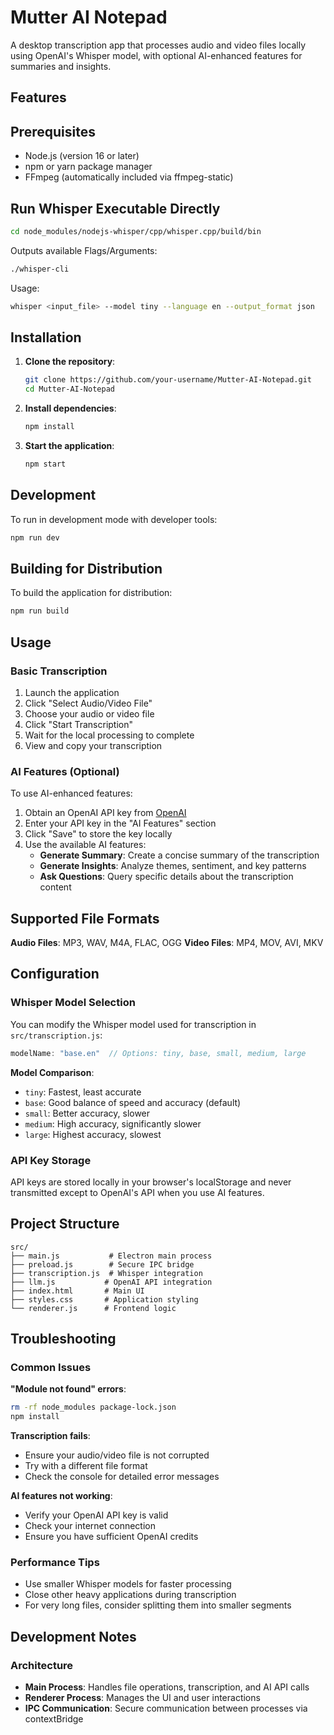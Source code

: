 # Mutter AI Notepad

A  desktop transcription app that processes audio and video files locally using OpenAI's Whisper model, with optional AI-enhanced features for summaries and insights.


## Features


## Prerequisites

- Node.js (version 16 or later)
- npm or yarn package manager
- FFmpeg (automatically included via ffmpeg-static)

## Run Whisper Executable Directly

``` bash
cd node_modules/nodejs-whisper/cpp/whisper.cpp/build/bin
```

Outputs available Flags/Arguments:
```bash
./whisper-cli
```

Usage:
```bash
whisper <input_file> --model tiny --language en --output_format json
```



## Installation

1. **Clone the repository**:
   ```bash
   git clone https://github.com/your-username/Mutter-AI-Notepad.git
   cd Mutter-AI-Notepad
   ```

2. **Install dependencies**:
   ```bash
   npm install
   ```

3. **Start the application**:
   ```bash
   npm start
   ```

## Development

To run in development mode with developer tools:

```bash
npm run dev
```

## Building for Distribution

To build the application for distribution:

```bash
npm run build
```

## Usage

### Basic Transcription

1. Launch the application
2. Click "Select Audio/Video File" 
3. Choose your audio or video file
4. Click "Start Transcription"
5. Wait for the local processing to complete
6. View and copy your transcription

### AI Features (Optional)

To use AI-enhanced features:

1. Obtain an OpenAI API key from [OpenAI](https://platform.openai.com)
2. Enter your API key in the "AI Features" section
3. Click "Save" to store the key locally
4. Use the available AI features:
   - **Generate Summary**: Create a concise summary of the transcription
   - **Generate Insights**: Analyze themes, sentiment, and key patterns
   - **Ask Questions**: Query specific details about the transcription content

## Supported File Formats

**Audio Files**: MP3, WAV, M4A, FLAC, OGG
**Video Files**: MP4, MOV, AVI, MKV

## Configuration

### Whisper Model Selection

You can modify the Whisper model used for transcription in `src/transcription.js`:

```javascript
modelName: "base.en"  // Options: tiny, base, small, medium, large
```

**Model Comparison**:
- `tiny`: Fastest, least accurate
- `base`: Good balance of speed and accuracy (default)
- `small`: Better accuracy, slower
- `medium`: High accuracy, significantly slower
- `large`: Highest accuracy, slowest

### API Key Storage

API keys are stored locally in your browser's localStorage and never transmitted except to OpenAI's API when you use AI features.

## Project Structure

```
src/
├── main.js           # Electron main process
├── preload.js        # Secure IPC bridge
├── transcription.js  # Whisper integration
├── llm.js           # OpenAI API integration
├── index.html       # Main UI
├── styles.css       # Application styling
└── renderer.js      # Frontend logic
```

## Troubleshooting

### Common Issues

**"Module not found" errors**: 
```bash
rm -rf node_modules package-lock.json
npm install
```

**Transcription fails**:
- Ensure your audio/video file is not corrupted
- Try with a different file format
- Check the console for detailed error messages

**AI features not working**:
- Verify your OpenAI API key is valid
- Check your internet connection
- Ensure you have sufficient OpenAI credits

### Performance Tips

- Use smaller Whisper models for faster processing
- Close other heavy applications during transcription
- For very long files, consider splitting them into smaller segments

## Development Notes

### Architecture

- **Main Process**: Handles file operations, transcription, and AI API calls
- **Renderer Process**: Manages the UI and user interactions
- **IPC Communication**: Secure communication between processes via contextBridge

